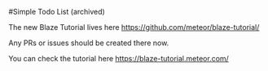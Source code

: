 #Simple Todo List (archived)

The new Blaze Tutorial lives here https://github.com/meteor/blaze-tutorial/

Any PRs or issues should be created there now.

You can check the tutorial here https://blaze-tutorial.meteor.com/
